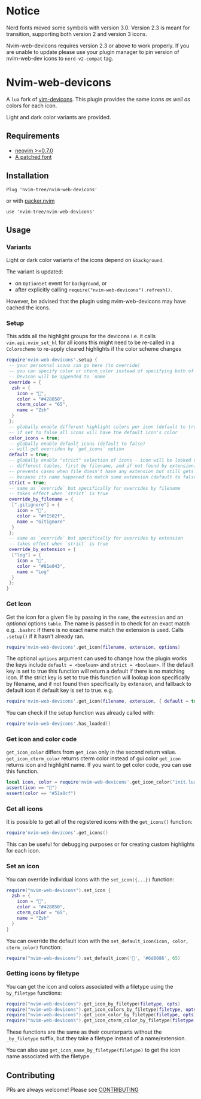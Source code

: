 # Notice
Nerd fonts moved some symbols with version 3.0. Version 2.3 is meant for transition, supporting both version 2 and version 3 icons.

Nvim-web-devicons requires version 2.3 or above to work properly. If you are unable to update please use your plugin manager to pin version of nvim-web-dev icons to `nerd-v2-compat` tag.

# Nvim-web-devicons

A `lua` fork of [vim-devicons](https://github.com/ryanoasis/vim-devicons). This plugin provides the same icons _as well as_ colors for each icon.

Light and dark color variants are provided.

## Requirements

- [neovim >=0.7.0](https://github.com/neovim/neovim/wiki/Installing-Neovim)
- [A patched font](https://www.nerdfonts.com/)

## Installation

```vim
Plug 'nvim-tree/nvim-web-devicons'
```

or with [packer.nvim](https://github.com/wbthomason/packer.nvim)

```
use 'nvim-tree/nvim-web-devicons'
```

## Usage

### Variants

Light or dark color variants of the icons depend on `&background`.

The variant is updated:
- on `OptionSet` event for `background`, or
- after explicitly calling `require("nvim-web-devicons").refresh()`.

However, be advised that the plugin using nvim-web-devicons may have cached the icons.

### Setup

This adds all the highlight groups for the devicons
i.e. it calls `vim.api.nvim_set_hl` for all icons
this might need to be re-called in a `Colorscheme` to re-apply cleared highlights
if the color scheme changes

```lua
require'nvim-web-devicons'.setup {
 -- your personnal icons can go here (to override)
 -- you can specify color or cterm_color instead of specifying both of them
 -- DevIcon will be appended to `name`
 override = {
  zsh = {
    icon = "",
    color = "#428850",
    cterm_color = "65",
    name = "Zsh"
  }
 };
 -- globally enable different highlight colors per icon (default to true)
 -- if set to false all icons will have the default icon's color
 color_icons = true;
 -- globally enable default icons (default to false)
 -- will get overriden by `get_icons` option
 default = true;
 -- globally enable "strict" selection of icons - icon will be looked up in
 -- different tables, first by filename, and if not found by extension; this
 -- prevents cases when file doesn't have any extension but still gets some icon
 -- because its name happened to match some extension (default to false)
 strict = true;
 -- same as `override` but specifically for overrides by filename
 -- takes effect when `strict` is true
 override_by_filename = {
  [".gitignore"] = {
    icon = "",
    color = "#f1502f",
    name = "Gitignore"
  }
 };
 -- same as `override` but specifically for overrides by extension
 -- takes effect when `strict` is true
 override_by_extension = {
  ["log"] = {
    icon = "",
    color = "#81e043",
    name = "Log"
  }
 };
}
```

### Get Icon

Get the icon for a given file by passing in the `name`, the `extension` and an _optional_ options `table`.
The name is passed in to check for an exact match e.g. `.bashrc` if there is no exact name match the extension
is used. Calls `.setup()` if it hasn't already ran.

```lua
require'nvim-web-devicons'.get_icon(filename, extension, options)
```

The optional `options` argument can used to change how the plugin works the keys include
`default = <boolean>` and `strict = <boolean>`. If the default key is set to true this
function will return a default if there is no matching icon. If the strict key is set
to true this function will lookup icon specifically by filename, and if not found then
specifically by extension, and fallback to default icon if default key is set to true.
e.g.

```lua
require'nvim-web-devicons'.get_icon(filename, extension, { default = true })
```

You can check if the setup function was already called with:
```lua
require'nvim-web-devicons'.has_loaded()
```

### Get icon and color code

`get_icon_color` differs from `get_icon` only in the second return value.
`get_icon_cterm_color` returns cterm color instead of gui color
`get_icon` returns icon and highlight name.
If you want to get color code, you can use this function.
```lua
local icon, color = require'nvim-web-devicons'.get_icon_color("init.lua", "lua")
assert(icon == "")
assert(color == "#51a0cf")
```

### Get all icons

It is possible to get all of the registered icons with the `get_icons()` function:

```lua
require'nvim-web-devicons'.get_icons()
```

This can be useful for debugging purposes or for creating custom highlights for each icon.


### Set an icon

You can override individual icons with the `set_icon({...})` function:

```lua
require("nvim-web-devicons").set_icon {
  zsh = {
    icon = "",
    color = "#428850",
    cterm_color = "65",
    name = "Zsh"
  }
}
```

You can override the default icon with the `set_default_icon(icon, color, cterm_color)` function:

```lua
require("nvim-web-devicons").set_default_icon('', '#6d8086', 65)
```

### Getting icons by filetype

You can get the icon and colors associated with a filetype using the `by_filetype` functions:

```lua
require("nvim-web-devicons").get_icon_by_filetype(filetype, opts)
require("nvim-web-devicons").get_icon_colors_by_filetype(filetype, opts)
require("nvim-web-devicons").get_icon_color_by_filetype(filetype, opts)
require("nvim-web-devicons").get_icon_cterm_color_by_filetype(filetype, opts)
```

These functions are the same as their counterparts without the `_by_filetype` suffix, but they take a filetype instead of a name/extension.

You can also use `get_icon_name_by_filetype(filetype)` to get the icon name associated with the filetype.

## Contributing

PRs are always welcome! Please see [CONTRIBUTING](CONTRIBUTING.md)
